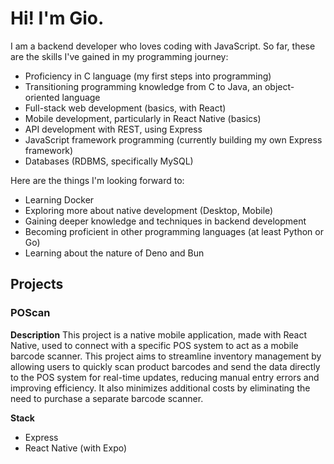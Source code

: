 # Hi! I'm Gio.

I am a backend developer who loves coding with JavaScript. So far, these are the skills I've gained in my programming journey:
- Proficiency in C language (my first steps into programming)
- Transitioning programming knowledge from C to Java, an object-oriented language
- Full-stack web development (basics, with React)
- Mobile development, particularly in React Native (basics)
- API development with REST, using Express
- JavaScript framework programming (currently building my own Express framework)
- Databases (RDBMS, specifically MySQL)

Here are the things I'm looking forward to:
- Learning Docker
- Exploring more about native development (Desktop, Mobile)
- Gaining deeper knowledge and techniques in backend development
- Becoming proficient in other programming languages (at least Python or Go)
- Learning about the nature of Deno and Bun

## Projects

### POScan

**Description**
This project is a native mobile application, made with React Native, used to connect with a specific POS system to act as a mobile barcode scanner. This project aims to streamline inventory management by allowing users to quickly scan product barcodes and send the data directly to the POS system for real-time updates, reducing manual entry errors and improving efficiency. It also minimizes additional costs by eliminating the need to purchase a separate barcode scanner.

**Stack**
- Express
- React Native (with Expo)

<!---
kntgio-z/kntgio-z is a ✨ special ✨ repository because its `README.md` (this file) appears on your GitHub profile.
You can click the Preview link to take a look at your changes.
--->
